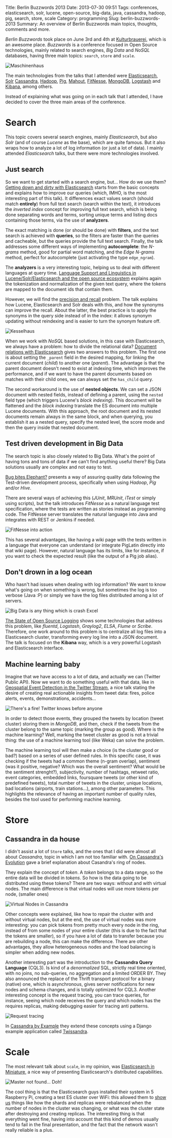 Title: Berlin Buzzwords 2013
Date: 2013-07-30 09:51
Tags: conferences, elasticsearch, solr, lucene, open-source, big-data, java, cassandra, hadoop, pig, search, store, scale
Category: programming
Slug: berlin-buzzwords-2013
Summary: An overview of Berlin Buzzwords main topics, thoughts, comments and more.

*Berlin Buzzwords* took place on June 3rd and 4th at [Kulturbrauerei](http://kulturbrauerei.de/en), which is an awesome place. *Buzzwords* is a conference focused in Open Source technologies, mainly related to search engines, *Big Data* and *NoSQL* databases, having three main topics: `search`, `store` and `scale`.

![Maschinenhaus](http://i.imgur.com/cU6iwfG.jpg)

The main technologies from the talks that I attended were [Elasticsearch](http://www.elasticsearch.org/), [Solr](http://lucene.apache.org/solr/) [Cassandra](http://cassandra.apache.org/), [Hadoop](http://hadoop.apache.org/), [Pig](http://pig.apache.org/), [Mahout](http://mahout.apache.org/), [FitNesse](http://fitnesse.org/), [MongoDB](http://www.mongodb.org/), [Logstash](http://logstash.net/) and [Kibana](http://kibana.org/), among others.

Instead of explaining what was going on in each talk that I attended, I have decided to cover the three main areas of the conference.

# Search

This topic covers several search engines, mainly *Elasticsearch*, but also *Solr* (and of course *Lucene* as the base), which are quite famous. But it also wraps how to analyze a lot of log information (or just a lot of data). I mainly attended *Elasticsearch* talks, but there were more technologies involved.

## Just search

So we want to get started with a search engine, but... How do we use them? [Getting down and dirty with Elasticsearch](http://berlinbuzzwords.de/sessions/getting-down-and-dirty-elasticsearch) starts from the basic concepts and explains how to improve our queries (which, IMHO, is the most interesting part of this talk). It differences exact values search (should match **entirely**) from full text search (search within the text), it introduces the *inverted index* concept for improving full text search, which is being done separating words and terms, sorting unique terms and listing docs containing those terms, via the use of **analyzers**.

The exact matching is done (or should be done) with **filters**, and the text search is achieved with **queries**, so the filters are faster than the queries and cacheable, but the queries provide the full text search. Finally, the talk addresses some different ways of implementing **autocomplete**: the *N-grams* method, good for partial word matching, and the *Edge N-grams* method, perfect for autocomplete (just activating the type `edge_ngram`).

The **analyzers** is a very interesting topic, helping us to deal with different languages at query time. [Language Support and Linguistics in Lucene/Solr/Elasticsearch and the open source ecosystem](http://berlinbuzzwords.de/sessions/language-support-and-linguistics-lucenesolrelasticsearch-and-open-source-and-commercial-eco) explains again the tokenization and normalization of the given text query, where the tokens are mapped to the document ids that contain them.

However, we will find the [precision and recall](http://en.wikipedia.org/wiki/Precision_and_recall) problem. The talk explains how Lucene, Elasticsearch and Solr deals with this, and how the synonyms can improve the recall. About the latter, the best practice is to apply the synonyms in the query side instead of in the index: it allows synonym updating without reindexing and is easier to turn the synonym feature off.

![Kesselhaus](http://i.imgur.com/pWprsej.jpg)

When we work with *NoSQL* based solutions, in this case with Elasticsearch, we always have a problem: how to divide the relational data? [Document relations with Elasticsearch](http://berlinbuzzwords.de/sessions/document-relations-elasticsearch) gives two answers to this problem. The first one is about setting the `_parent` field in the desired mapping, for linking the current document (*child*) to another one (*parent*). The advantage is that the parent document doesn't need to exist at indexing time, which improves the performance, and if we want to have the parent documents based on matches with their child ones, we can always set the `has_child` query.

The second workaround is the use of **nested objects**. We can set a JSON document with nested fields, instead of defining a parent, using the `nested` field type (which triggers Lucene's *block indexing*). This document will be flattened and the *block indexing* translate the ES document into multiple Lucene documents. With this approach, the root document and its nested documents remain always in the same block, and when querying, you establish it as a nested query, specify the nested level, the score mode and then the query inside that nested document.

## Test driven development in Big Data

The search topic is also closely related to Big Data. What's the point of having tons and tons of data if we can't find anything useful there? Big Data solutions usually are complex and not easy to test.

[Bug bites Elephant?](http://berlinbuzzwords.de/sessions/bug-bites-elephant-test-driven-quality-assurance-big-data-application-development) presents a way of assuring quality data following the Test-driven development process, specifically when using *Hadoop*, *Pig* and/or *Hive*.

There are several ways of achieving this (*JUnit*, *MRUnit*, *iTest* or simply using scripts), but the talk introduces *FitNesse* as a natural language test specification, where the tests are written as stories instead as programming code. The FitNesse server translates the natural language into Java and integrates with REST or Jenkins if needed.

![FitNesse into action](http://i.imgur.com/O1Qfp1o.png)

This has several advantages, like having a wiki page with the tests written in a language that everyone can understand (or integrate PigLatin directly into that wiki page). However, natural language has its limits, like for instance, if you want to check the expected result (like the output of a Pig job alias).

## Don't drown in a log ocean

Who hasn't had issues when dealing with log information? We want to know what's going on when something is wrong, but sometimes the log is too verbose (Java :P) or simply we have the log files distributed among a lot of servers.

![Big Data is any thing which is crash Excel](http://i.imgur.com/3tfClkO.jpg)

[The State of Open Source Logging](http://berlinbuzzwords.de/sessions/state-open-source-logging) shows some technologies that address this problem, like *fluentd*, *Logstash*, *Graylog2*, *ELSA*, *Flume* or *Scribe*. Therefore, one work around to this problem is to centralize all log files into a Elasticsearch cluster, transforming every log line into a JSON document. The talk is focused on the **Kibana** way, which is a very powerful Logstash and Elasticsearch interface.

## Machine learning baby

Imagine that we have access to a lot of data, and actually we can (Twitter Public API). Now we want to do something useful with that data, like in [Geospatial Event Detection in the Twitter Stream](http://berlinbuzzwords.de/sessions/geospatial-event-detection-twitter-stream), a nice talk stating the desire of creating real actionable insights from tweet data: fires, police alerts, events, demonstrations, accidents...

![There's a fire! Twitter knows before anyone](http://i.imgur.com/IOV0C27.jpg)

In order to detect those events, they grouped the tweets by location (tweet cluster) storing them in *MongoDB*, and then, check if the tweets from the cluster belong to the same topic (marking the group as good). Where is the machine learning? Well, marking the tweet cluster as good is not a trivial thing: the use of a machine learning tool (like Weka) can solve the problem.

The machine learning tool will then make a choice (is the cluster good or bad?) based on a series of user defined rules. In this specific case, it was checking if the tweets had a common theme (n-gram overlap), sentiment (was it positive, negative? Which was the overall sentiment? What would be the sentiment strenght?), subjectivity, number of hashtags, retweet ratio, event categories, embedded links, foursquare tweets (or other kind of predefined tweets), total number of tweets in the cluster, unique locations, bad locations (airports, train stations...), among other parameters. This highlights the relevance of having an important number of quality rules, besides the tool used for performing machine learning.


# Store

## Cassandra in da house

I didn't assist a lot of `Store` talks, and the ones that I did were almost all about *Cassandra*, topic in which I am not too familiar with. [On Cassandra's Evolution](http://berlinbuzzwords.de/sessions/cassandras-evolutions) gave a brief explanation about Casandra's ring of nodes.

They explain the concept of *token*. A *token* belongs to a data range, so the entire data will be divided in *tokens*. So how is the data going to be distributed using these tokens? There are two ways: without and with virtual nodes. The main difference is that virtual nodes will use more tokens per node, (smaller ones)

![Virtual Nodes in Cassandra](http://www.datastax.com/wp-content/uploads/2012/10/VNodes3.png)

Other concepts were explained, like how to repair the cluster with and without virtual nodes, but at the end, the use of virtual nodes was more interesting: you can pick tokens from pretty much every node in the ring, instead of from some nodes of your entire cluster (this is due to the fact that the tokens are smaller), so if you have a lot of data to transfer because you are rebuilding a node, this can make the difference. There are other advantages, they allow heterogeneous nodes and the load balancing is simpler when adding new nodes.

Another interesting part was the introduction to the **Cassandra Query Language** (CQL3). Is kind of a *denormalized* SQL, strictly real time oriented, with no joins, no sub-queries, no aggregation and a limited ORDER BY. They also announced the replace of the Thrift transport protocol for a binary (native) one, which is asynchronous, gives server notifications for new nodes and schema changes, and is totally optimized for CQL3. Another interesting concept is the request tracing, you can trace queries, for instance, seeing which node receives the query and which nodes has the requires replicas, making debugging easier for tracing anti patterns.

![Request tracing](http://i.imgur.com/6AcXIX8.png)

In [Cassandra by Example](http://berlinbuzzwords.de/sessions/cassandra-example-data-modeling-cql3) they extend these concepts using a Django example application called [Twissandra](https://github.com/twissandra/twissandra).


# Scale

The most relevant talk about `scale`, in my opinion, was [Elasticsearch in Miniature](http://berlinbuzzwords.de/sessions/scaling-other-way-elasticsearch-miniature), a nice way of presenting Elasticsearch's distributed capabilities.

![Master not found... Doh!](http://i.imgur.com/8eW4m23.jpg)

The cool thing is that the Elasticsearch guys installed their system in 5 Raspberry Pi, creating a test ES cluster over WiFi: this allowed them to [show us](http://www.youtube.com/watch?feature=player_embedded&v=AA_gihv5H-Y) things like how the shards and replicas were rebalanced when the number of nodes in the cluster was changing, or what was the cluster state after destroying and creating replicas. The interesting thing is that everything went fine, having into account that this kind of demos usually tend to fail in the final presentation, and the fact that the network wasn't really reliable is a plus.
